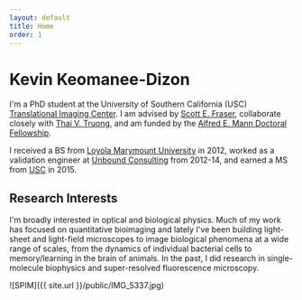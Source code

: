 ```yaml
---
layout: default
title: Home
order: 1
---
```


# Kevin Keomanee-Dizon

I'm a PhD student at the University of Southern California (USC) [Translational Imaging Center](http://bioimaging.usc.edu). I am advised by [Scott E. Fraser](http://bioimaging.usc.edu/sefraser.html), collaborate closely with [Thai V. Truong](https://www.researchgate.net/profile/Thai_Truong), and am funded by the [Alfred E. Mann Doctoral Fellowship](http://ami.usc.edu/ami-fellowships/).

I received a BS from [Loyola Marymount University](http://lmu.edu/) in 2012, worked as a validation engineer at [Unbound Consulting](http://unbound-consulting.com/) from 2012-14, and earned a MS from [USC](http://usc.edu/) in 2015.

## Research Interests

I'm broadly interested in optical and biological physics. Much of my work has focused on quantitative bioimaging and lately I've been building light-sheet and light-field microscopes to image biological phenomena at a wide range of scales, from the dynamics of individual bacterial cells to memory/learning in the brain of animals. In the past, I did research in single-molecule biophysics and super-resolved fluorescence microscopy.

![SPIM]({{ site.url }}/public/IMG_5337.jpg)
